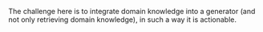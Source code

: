 The challenge here is to integrate domain knowledge into a generator (and not only retrieving domain knowledge), in such a way it is actionable.
